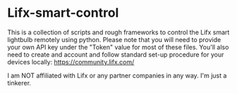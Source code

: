 # Lifx-smart-control
This is a collection of scripts and rough frameworks to control the Lifx smart lightbulb remotely using python.
Please note that you will need to provide your own API key under the "Token" value for most of these files.
You'll also need to create and account and follow standard set-up procedure for your devices locally: https://community.lifx.com/

I am NOT affiliated with Lifx or any partner companies in any way. I'm just a tinkerer.
